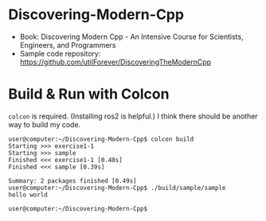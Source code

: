 # Discovering-Modern-Cpp
- Book: Discovering Modern Cpp - An Intensive Course for Scientists, Engineers, and Programmers
- Sample code repository: https://github.com/utilForever/DiscoveringTheModernCpp

# Build & Run with Colcon
`colcon` is required. (Installing ros2 is helpful.)
I think there should be another way to build my code.

```bsh
user@computer:~/Discovering-Modern-Cpp$ colcon build
Starting >>> exercise1-1
Starting >>> sample
Finished <<< exercise1-1 [0.40s]
Finished <<< sample [0.39s]

Summary: 2 packages finished [0.49s]
user@computer:~/Discovering-Modern-Cpp$ ./build/sample/sample
hello world

user@computer:~/Discovering-Modern-Cpp$
```
